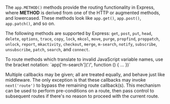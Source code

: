 The `app.METHOD()` methods provide the routing functionality in Express, where **METHOD** is derived from 
one of the HTTP or augmented methods, and lowercased. These methods look like `app.get()`, `app.post()`, `app.patch()`, and so on.

The following methods are supported by Express: `get`, `post`, `put`, `head`, `delete`, `options`, `trace`, `copy`, `lock`, `mkcol`, `move`, `purge`, `propfind`, `proppatch`, `unlock`, `report`, `mkactivity`, `checkout`, `merge`, `m-search`, `notify`, `subscribe`, `unsubscribe`, `patch`, `search`, and `connect`.

<div class="doc-box doc-info">
To route methods which translate to invalid JavaScript variable names, use the bracket notation:
`app['m-search']('/', function () { ... })`
</div>

Multiple callbacks may be given; all are treated
equally, and behave just like middleware. The only exception is that
these callbacks may invoke `next('route')` to bypass the
remaining route callback(s). This mechanism can be used to perform pre-conditions
on a route, then pass control to subsequent routes if there's no reason to proceed
with the current route.
